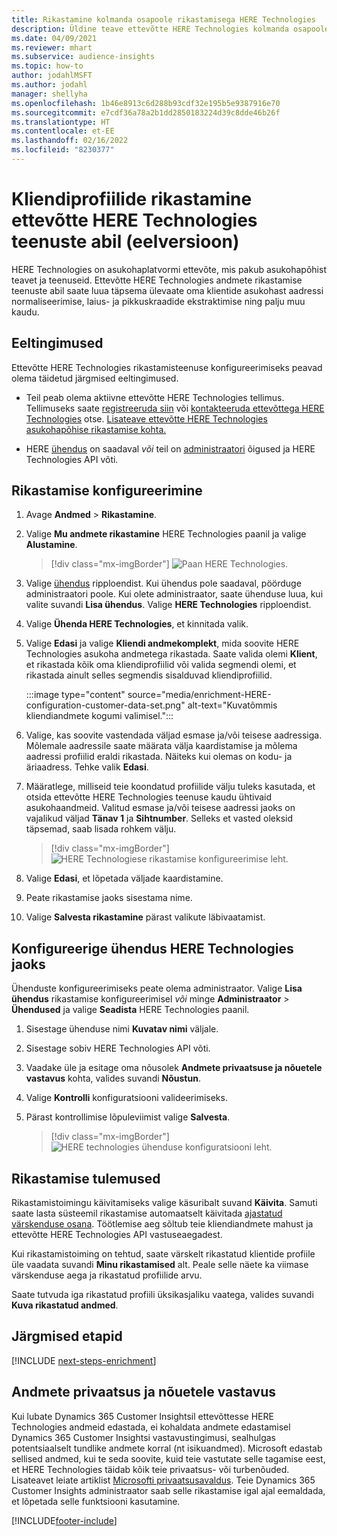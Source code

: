 ```yaml
---
title: Rikastamine kolmanda osapoole rikastamisega HERE Technologies
description: Üldine teave ettevõtte HERE Technologies kolmanda osapoole rikastamise kohta.
ms.date: 04/09/2021
ms.reviewer: mhart
ms.subservice: audience-insights
ms.topic: how-to
author: jodahlMSFT
ms.author: jodahl
manager: shellyha
ms.openlocfilehash: 1b46e8913c6d288b93cdf32e195b5e9387916e70
ms.sourcegitcommit: e7cdf36a78a2b1dd2850183224d39c8dde46b26f
ms.translationtype: HT
ms.contentlocale: et-EE
ms.lasthandoff: 02/16/2022
ms.locfileid: "8230377"
---
```

# <a name="enrichment-of-customer-profiles-with-here-technologies-preview"></a>Kliendiprofiilide rikastamine ettevõtte HERE Technologies teenuste abil (eelversioon)

HERE Technologies on asukohaplatvormi ettevõte, mis pakub asukohapõhist teavet ja teenuseid. Ettevõtte HERE Technologies andmete rikastamise teenuste abil saate luua täpsema ülevaate oma klientide asukohast aadressi normaliseerimise, laius- ja pikkuskraadide ekstraktimise ning palju muu kaudu.

## <a name="prerequisites"></a>Eeltingimused

Ettevõtte HERE Technologies rikastamisteenuse konfigureerimiseks peavad olema täidetud järgmised eeltingimused.

- Teil peab olema aktiivne ettevõtte HERE Technologies tellimus. Tellimuseks saate [registreeruda siin](https://developer.here.com/sign-up?utm_medium=referral&utm_source=Microsoft-Dynamics-CI&create=Freemium-Basic) või [kontakteeruda ettevõttega HERE Technologies](https://developer.here.com/help?utm_medium=referral&utm_source=Microsoft-Dynamics-CI#how-can-we-help-you) otse. [Lisateave ettevõtte HERE Technologies asukohapõhise rikastamise kohta.](https://developer.here.com/location-enrichment?cid=Dev-MicrosoftDynamics-DB-0-Dev-&utm_source=MicrosoftDynamics&utm_medium=referral&utm_campaign=Online_Dev_ReferralMicrosoft)

- HERE [ühendus](connections.md) on saadaval *või* teil on [administraatori](permissions.md#administrator) õigused ja HERE Technologies API võti.

## <a name="configure-the-enrichment"></a>Rikastamise konfigureerimine

1. Avage **Andmed** > **Rikastamine**. 

1. Valige **Mu andmete rikastamine** HERE Technologies paanil ja valige **Alustamine**.

   > [!div class="mx-imgBorder"]
   > ![Paan HERE Technologies.](media/HERE-tile.png "Paan „HERE Technologies“")

1. Valige [ühendus](connections.md) ripploendist. Kui ühendus pole saadaval, pöörduge administraatori poole. Kui olete administraator, saate ühenduse luua, kui valite suvandi **Lisa ühendus**. Valige **HERE Technologies** ripploendist. 

1. Valige **Ühenda HERE Technologies**, et kinnitada valik.

1.  Valige **Edasi** ja valige **Kliendi andmekomplekt**, mida soovite HERE Technologies asukoha andmetega rikastada. Saate valida olemi **Klient**, et rikastada kõik oma kliendiprofiilid või valida segmendi olemi, et rikastada ainult selles segmendis sisalduvad kliendiprofiilid.

    :::image type="content" source="media/enrichment-HERE-configuration-customer-data-set.png" alt-text="Kuvatõmmis kliendiandmete kogumi valimisel.":::

1. Valige, kas soovite vastendada väljad esmase ja/või teisese aadressiga. Mõlemale aadressile saate määrata välja kaardistamise ja mõlema aadressi profiilid eraldi rikastada. Näiteks kui olemas on kodu- ja äriaadress. Tehke valik **Edasi**.

1. Määratlege, milliseid teie koondatud profiilide välju tuleks kasutada, et otsida ettevõtte HERE Technologies teenuse kaudu ühtivaid asukohaandmeid. Valitud esmase ja/või teisese aadressi jaoks on vajalikud väljad **Tänav 1** ja **Sihtnumber**. Selleks et vasted oleksid täpsemad, saab lisada rohkem välju.

   > [!div class="mx-imgBorder"]
   > ![HERE Technologiese rikastamise konfigureerimise leht.](media/enrichment-HERE-configuration.png "HERE Technologiese rikastamise konfigureerimise leht")

1. Valige **Edasi**, et lõpetada väljade kaardistamine.

1. Peate rikastamise jaoks sisestama nime. 

1. Valige **Salvesta rikastamine** pärast valikute läbivaatamist.

## <a name="configure-the-connection-for-here-technologies"></a>Konfigureerige ühendus HERE Technologies jaoks 

Ühenduste konfigureerimiseks peate olema administraator. Valige **Lisa ühendus** rikastamise konfigureerimisel *või* minge **Administraator** > **Ühendused** ja valige **Seadista** HERE Technologies paanil.

1. Sisestage ühenduse nimi **Kuvatav nimi** väljale.

1. Sisestage sobiv HERE Technologies API võti.

1. Vaadake üle ja esitage oma nõusolek **Andmete privaatsuse ja nõuetele vastavus** kohta, valides suvandi **Nõustun**.

1. Valige **Kontrolli** konfiguratsiooni valideerimiseks.

1. Pärast kontrollimise lõpuleviimist valige **Salvesta**.

   > [!div class="mx-imgBorder"]
   > ![HERE technologies ühenduse konfiguratsiooni leht.](media/enrichment-HERE-connection.png "HERE technologies ühenduse konfiguratsiooni leht")

## <a name="enrichment-results"></a>Rikastamise tulemused

Rikastamistoimingu käivitamiseks valige käsuribalt suvand **Käivita**. Samuti saate lasta süsteemil rikastamise automaatselt käivitada [ajastatud värskenduse osana](system.md#schedule-tab). Töötlemise aeg sõltub teie kliendiandmete mahust ja ettevõtte HERE Technologies API vastuseaegadest.

Kui rikastamistoiming on tehtud, saate värskelt rikastatud klientide profiile üle vaadata suvandi **Minu rikastamised** alt. Peale selle näete ka viimase värskenduse aega ja rikastatud profiilide arvu.

Saate tutvuda iga rikastatud profiili üksikasjaliku vaatega, valides suvandi **Kuva rikastatud andmed**.

## <a name="next-steps"></a>Järgmised etapid

[!INCLUDE [next-steps-enrichment](../includes/next-steps-enrichment.md)]

## <a name="data-privacy-and-compliance"></a>Andmete privaatsus ja nõuetele vastavus

Kui lubate Dynamics 365 Customer Insightsil ettevõttesse HERE Technologies andmeid edastada, ei kohaldata andmete edastamisel Dynamics 365 Customer Insightsi vastavustingimusi, sealhulgas potentsiaalselt tundlike andmete korral (nt isikuandmed). Microsoft edastab sellised andmed, kui te seda soovite, kuid teie vastutate selle tagamise eest, et HERE Technologies täidab kõik teie privaatsus- või turbenõuded. Lisateavet leiate artiklist [Microsofti privaatsusavaldus](https://go.microsoft.com/fwlink/?linkid=396732).
Teie Dynamics 365 Customer Insights administraator saab selle rikastamise igal ajal eemaldada, et lõpetada selle funktsiooni kasutamine.


[!INCLUDE[footer-include](../includes/footer-banner.md)]
